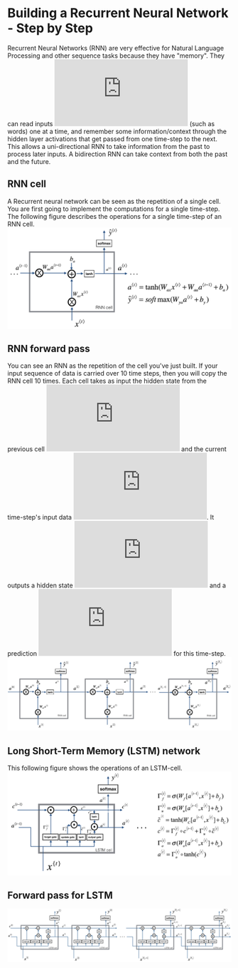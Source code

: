 # Building a Recurrent Neural Network - Step by Step
Recurrent Neural Networks (RNN) are very effective for Natural Language Processing and other sequence tasks because they have "memory". They can read inputs
![](https://latex.codecogs.com/gif.latex?x%5E%5Cleft%20%5Clangle%20t%20%5Cright%20%5Crangle) (such as words) one at a time, and remember some information/context through the hidden layer activations that get passed from one time-step to the next. This allows a uni-directional RNN to take information from the past to process later inputs. A bidirection RNN can take context from both the past and the future.

## RNN cell
A Recurrent neural network can be seen as the repetition of a single cell. You are first going to implement the computations for a single time-step. The following figure describes the operations for a single time-step of an RNN cell.
![](images/rnn_cell.png)

## RNN forward pass
You can see an RNN as the repetition of the cell you've just built. If your input sequence of data is carried over 10 time steps, then you will copy the RNN cell 10 times. Each cell takes as input the hidden state from the previous cell ![](https://latex.codecogs.com/gif.latex?a%5E%5Cleft%20%5Clangle%20t-1%20%5Cright%20%5Crangle)
and the current time-step's input data ![](https://latex.codecogs.com/gif.latex?x%5E%5Cleft%20%5Clangle%20t%20%5Cright%20%5Crangle). It outputs a hidden state ![](https://latex.codecogs.com/gif.latex?a%5E%5Cleft%20%5Clangle%20t%20%5Cright%20%5Crangle)
and a prediction ![](https://latex.codecogs.com/gif.latex?y%5E%5Cleft%20%5Clangle%20t%20%5Cright%20%5Crangle) for this time-step.
![](images/rnn.png)

## Long Short-Term Memory (LSTM) network
This following figure shows the operations of an LSTM-cell.
![](images/lstm.png)

## Forward pass for LSTM
![](images/lstm_rnn.png)
